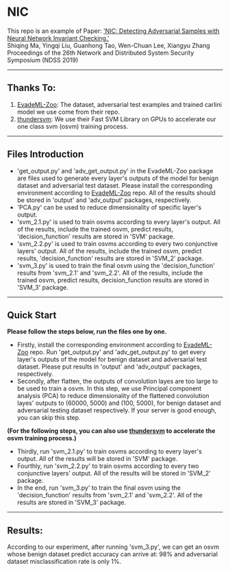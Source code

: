 # NIC

This repo is an example of Paper: 
['NIC: Detecting Adversarial Samples with Neural Network Invariant Checking.'](https://www.cs.purdue.edu/homes/ma229/papers/NDSS19.pdf)  
Shiqing Ma, Yingqi Liu, Guanhong Tao, Wen-Chuan Lee, Xiangyu Zhang  
Proceedings of the 26th Network and Distributed System Security Symposium (NDSS 2019)

---
## Thanks To:
1. [EvadeML-Zoo](https://github.com/mzweilin/EvadeML-Zoo): The dataset, adversarial test examples and trained carlini model we use come from their repo. 
2. [thundersvm](https://github.com/Xtra-Computing/thundersvm): We use their Fast SVM Library on GPUs to accelerate our one class svm (osvm) training process. 

---
## Files Introduction
- 'get_output.py' and 'adv_get_output.py' in the EvadeML-Zoo package are files used to generate every layer's outputs of the model for benign dataset and adversarial test dataset. Please install the corresponding environment according to  [EvadeML-Zoo](https://github.com/mzweilin/EvadeML-Zoo) repo. All of the results should be stored in 'output' and 'adv_output' packages, respectively.  
- 'PCA.py' can be used to reduce dimensionality of specific layer's output.   
- 'svm_2.1.py' is used to train osvms according to every layer's output. All of the results, include the trained osvm, predict results, 'decision_function' results are stored in 'SVM' package.  
- 'svm_2.2.py' is used to train osvms according to every two conjunctive layers' output. All of the results, include the trained osvm, predict results, 'decision_function' results are stored in 'SVM_2' package.  
- 'svm_3.py' is used to train the final osvm using the 'decision_function' results from 'svm_2.1' and 'svm_2.2'. All of the results, include the trained osvm, predict results, decision_function results are stored in 'SVM_3' package.  

---
## Quick Start
**Please follow the steps below, run the files one by one.**   
- Firstly, install the corresponding environment according to  [EvadeML-Zoo](https://github.com/mzweilin/EvadeML-Zoo) repo. Run 'get_output.py' and 'adv_get_output.py' to get every layer's outputs of the model for benign dataset and adversarial test dataset. Please put results in 'output' and 'adv_output' packages, respectively.  
- Secondly, after flatten, the outputs of convolution layes are too large to be used to train a osvm. In this step, we use Principal component analysis (PCA) to reduce dimensionality of the flattened convolution layes' outputs to (60000, 5000) and (100, 5000), for benign dataset and adversarial testing dataset respectively. If your server is good enough, you can skip this step.  
  
**(For the following steps, you can also use [thundersvm](https://github.com/Xtra-Computing/thundersvm) to accelerate the osvm training process.)**  
- Thirdly, run 'svm_2.1.py' to train osvms according to every layer's output. All of the results will be stored in 'SVM' package.  
- Fourthly, run 'svm_2.2.py' to train osvms according to every two conjunctive layers' output. All of the results will be stored in 'SVM_2' package.  
- In the end, run 'svm_3.py' to train the final osvm using the 'decision_function' results from 'svm_2.1' and 'svm_2.2'. All of the results are stored in 'SVM_3' package.  

---
## Results:
According to our experiment, after running 'svm_3.py', we can get an osvm whose benign dataset predict accuracy can arrive at: 98% and adversarial dataset misclassification rate is only 1%. 


